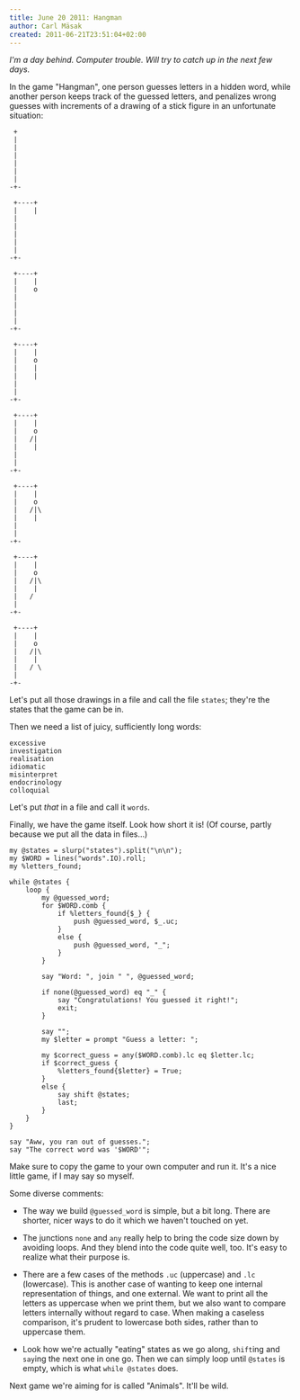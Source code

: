 ```yaml
---
title: June 20 2011: Hangman
author: Carl Mäsak
created: 2011-06-21T23:51:04+02:00
---
```

*I'm a day behind. Computer trouble. Will try to catch up in the next few days.*

In the game "Hangman", one person guesses letters in a hidden word, while another person keeps track of the guessed letters, and penalizes wrong guesses with increments of a drawing of a stick figure in an unfortunate situation:

     +
     |
     |
     |
     |
     |
     |
    -+-
    
     +----+
     |    |
     |
     |
     |
     |
     |
    -+-
    
     +----+
     |    |
     |    o
     |
     |
     |
     |
    -+-
    
     +----+
     |    |
     |    o
     |    |
     |    |
     |
     |
    -+-
    
     +----+
     |    |
     |    o
     |   /|
     |    |
     |
     |
    -+-
    
     +----+
     |    |
     |    o
     |   /|\
     |    |
     |
     |
    -+-
    
     +----+
     |    |
     |    o
     |   /|\
     |    |
     |   /
     |
    -+-
    
     +----+
     |    |
     |    o
     |   /|\
     |    |
     |   / \
     |
    -+-

Let's put all those drawings in a file and call the file `states`; they're the states that the game can be in.

Then we need a list of juicy, sufficiently long words:

    excessive
    investigation
    realisation
    idiomatic
    misinterpret
    endocrinology
    colloquial

Let's put *that* in a file and call it `words`.

Finally, we have the game itself. Look how short it is! (Of course, partly because we put all the data in files...)

    my @states = slurp("states").split("\n\n");
    my $WORD = lines("words".IO).roll;
    my %letters_found;
    
    while @states {
        loop {
            my @guessed_word;
            for $WORD.comb {
                if %letters_found{$_} {
                    push @guessed_word, $_.uc;
                }
                else {
                    push @guessed_word, "_";
                }
            }
    
            say "Word: ", join " ", @guessed_word;
    
            if none(@guessed_word) eq "_" {
                say "Congratulations! You guessed it right!";
                exit;
            }
    
            say "";
            my $letter = prompt "Guess a letter: ";
    
            my $correct_guess = any($WORD.comb).lc eq $letter.lc;
            if $correct_guess {
                %letters_found{$letter} = True;
            }
            else {
                say shift @states;
                last;
            }
        }
    }
    
    say "Aww, you ran out of guesses.";
    say "The correct word was '$WORD'";

Make sure to copy the game to your own computer and run it. It's a nice little game, if I may say so myself.

Some diverse comments:

* The way we build `@guessed_word` is simple, but a bit long. There are shorter, nicer ways to do it which we haven't touched on yet.

* The junctions `none` and `any` really help to bring the code size down by avoiding loops. And they blend into the code quite well, too. It's easy to realize what their purpose is.

* There are a few cases of the methods `.uc` (uppercase) and `.lc` (lowercase). This is another case of wanting to keep one internal representation of things, and one external. We want to print all the letters as uppercase when we print them, but we also want to compare letters internally without regard to case. When making a caseless comparison, it's prudent to lowercase both sides, rather than to uppercase them.

* Look how we're actually "eating" states as we go along, `shift`ing and `say`ing the next one in one go. Then we can simply loop until `@states` is empty, which is what `while @states` does.

Next game we're aiming for is called "Animals". It'll be wild.
